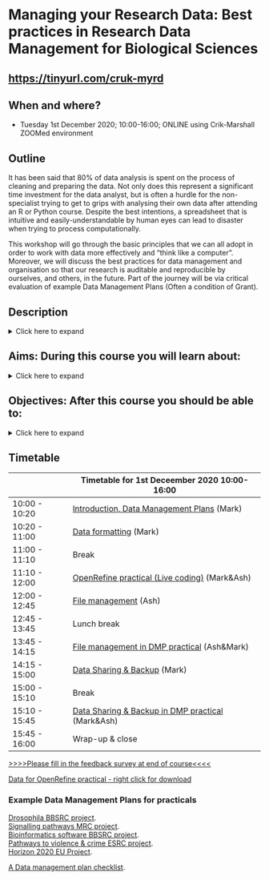 # Managing your Research Data: Best practices in Research Data Management for Biological Sciences

## https://tinyurl.com/cruk-myrd
## When and where?

- Tuesday 1st December 2020; 10:00-16:00; ONLINE using Crik-Marshall ZOOMed environment

## Outline

It has been said that 80% of data analysis is spent on the process of cleaning and preparing the data. Not only does this represent a significant time investment for the data analyst, but is often a hurdle for the non-specialist trying to get to grips with analysing their own data after attending an R or Python course. Despite the best intentions, a spreadsheet that is intuitive and easily-understandable by human eyes can lead to disaster when trying to process computationally.

This workshop will go through the basic principles that we can all adopt in order to work with data more effectively and “think like a computer”. Moreover, we will discuss the best practices for data management and organisation so that our research is auditable and reproducible by ourselves, and others, in the future. Part of the journey will be via critical evaluation of example Data Management Plans (Often a condition of Grant).   

## Description
<Details>
  <Summary>Click here to expand</Summary>
  <ul>
    <li> - Do you know what a Data Management Plan is and what it covers?  </li> 
    <li> - How much data would you lose if your laptop was stolen?    </li>
    <li> - Have you ever emailed your colleague a file named 'final_final_versionEDITED'?  </li> 
    <li> - Have you ever struggled to import your spreadsheets into R?  </li> 
  </ul>
As a researcher, you will encounter research data in many forms, ranging from measurements, numbers and images to documents and publications. Whether you create, receive or collect data, you will certainly need to organise it at some stage of your project. This workshop will provide an overview of some basic principles on how we can work with data more effectively. We will discuss the best practices for research data management and organisation so that our research is auditable and reproducible by ourselves, and others, in the future.
</details>

## Aims: During this course you will learn about:
<Details>
  <Summary>Click here to expand</Summary>
  <ul>
  <li>- What Research Funders expect</li>
  <li>- Options for backing up your computer</li>
  <li>- Ideas for naming and organising your files</li>
  <li>- Strategies for exchanging files with collaborators</li>
<li>- Tips and tricks to make sure that your spreadsheets are readable by programming languages such as R</li>
  <li>- Learn how to use the OpenRefine software for data cleaning</li>
  <li>- Preparing high-throughput biological data for submission to a public repository</li>
  </ul>
</details>

## Objectives: After this course you should be able to:
<Details>
  <Summary>Click here to expand</Summary>
  <ul>
 <li>- Select an appropriate backup strategy for your data</li>
 <li>- Organise your files in a more structured and consistent manner</li>
 <li>- Avoid common pitfalls in spreadsheet manipulation</li>
 <li>- Known what resources are available at The University of Cambridge for Research Data Management</li>
  </ul>
</details>

## Timetable

|   | Timetable for 1st Deceember 2020 10:00-16:00  |
|---|---|
|  10:00 - 10:20 |  [Introduction, Data Management Plans](data_management.pdf)  (Mark)  |
|  10:20 - 11:00 | [Data formatting](data_formatting.pdf) (Mark)  |
|  11:00 - 11:10 | Break |
|  11:10 - 12:00 | [OpenRefine practical (Live coding)](refine_demo.pdf) (Mark&Ash) |
|  12:00 - 12:45 |  [File management](file_management.pdf) (Ash)  |
|  12:45 - 13:45 | Lunch break |
|  13:45 - 14:15 |  [File management in DMP practical](File_man_pract.md) (Ash&Mark)  |
|  14:15 - 15:00 |  [Data Sharing & Backup](data_sharing_backup.pdf) (Mark) |
|  15:00 - 15:10 | Break |
|  15:10 - 15:45 |  [Data Sharing & Backup in DMP practical](data_share_pract.md) (Mark&Ash) |
|  15:45 - 16:00 |  Wrap-up & close |

[>>>>Please fill in the feedback survey at end of course<<<<]()

[Data for OpenRefine practical - right click for download ](https://raw.githubusercontent.com/bioinformatics-core-shared-training/Managing-your-research-data/master/patient_data.txt)

### Example Data Management Plans for practicals

[Drosophila BBSRC project](DMPs/Media_418168_smxx.pdf).  
[Signalling pathways MRC project](DMPs/Media_442573_smxx.pdf).  
[Bioinformatics software BBSRC project](DMPs/RIO_article_11624.pdf).  
[Pathways to violence & crime ESRC project](DMPs/esrc_z-proso-DMP.pdf).  
[Horizon 2020 EU Project](DMPs/Full_life_cycle_Report.pdf).  

[A Data management plan checklist](DMP_Checklist_2013.pdf).  
